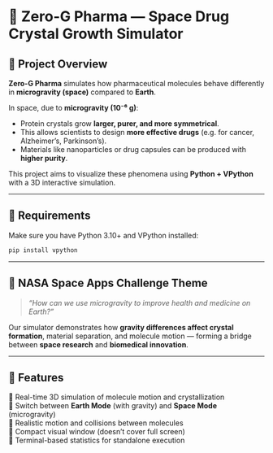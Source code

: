 # 🧪 Zero-G Pharma — Space Drug Crystal Growth Simulator

## 🌌 Project Overview

**Zero-G Pharma** simulates how pharmaceutical molecules behave differently in **microgravity (space)** compared to **Earth**.

In space, due to **microgravity (10⁻⁶ g)**:
- Protein crystals grow **larger, purer, and more symmetrical**.  
- This allows scientists to design **more effective drugs** (e.g. for cancer, Alzheimer’s, Parkinson’s).  
- Materials like nanoparticles or drug capsules can be produced with **higher purity**.  

This project aims to visualize these phenomena using **Python + VPython** with a 3D interactive simulation.

---
## 🚀 Requirements

Make sure you have Python 3.10+ and VPython installed:


```bash
pip install vpython
```
---

## 🎯 NASA Space Apps Challenge Theme
> *“How can we use microgravity to improve health and medicine on Earth?”*

Our simulator demonstrates how **gravity differences affect crystal formation**, material separation, and molecule motion — forming a bridge between **space research** and **biomedical innovation**.

---

## 🧬 Features

🔹 Real-time 3D simulation of molecule motion and crystallization  
🔹 Switch between **Earth Mode** (with gravity) and **Space Mode** (microgravity)  
🔹 Realistic motion and collisions between molecules  
🔹 Compact visual window (doesn’t cover full screen)  
🔹 Terminal-based statistics for standalone execution  


